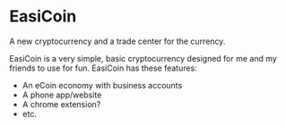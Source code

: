 # EasiCoin
A new cryptocurrency and a trade center for the currency.

EasiCoin is a very simple, basic cryptocurrency designed for me and my friends to use for fun.
EasiCoin has these features:
  - An eCoin economy with business accounts
  - A phone app/website
  - A chrome extension?
  - etc.
